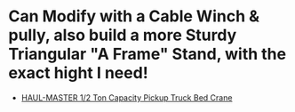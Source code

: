 # Can Modify with a Cable Winch & pully, also build a more Sturdy Triangular "A Frame" Stand, with the exact hight I need!
- [HAUL-MASTER 1/2 Ton Capacity Pickup Truck Bed Crane](https://www.harborfreight.com/automotive/truck-bed-accessories/truck-cranes/12-ton-capacity-pickup-truck-bed-crane-60732.html)

